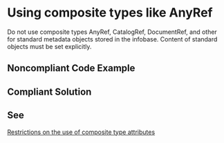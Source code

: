 # Using composite types like AnyRef

Do not use composite types AnyRef, CatalogRef, DocumentRef, and other for standard metadata objects stored in the infobase. 
Content of standard objects must be set explicitly.

## Noncompliant Code Example

## Compliant Solution

## See

[Restrictions on the use of composite type attributes](https://support.1ci.com/hc/en-us/articles/360011120479-Restrictions-on-the-use-of-composite-type-attributes)